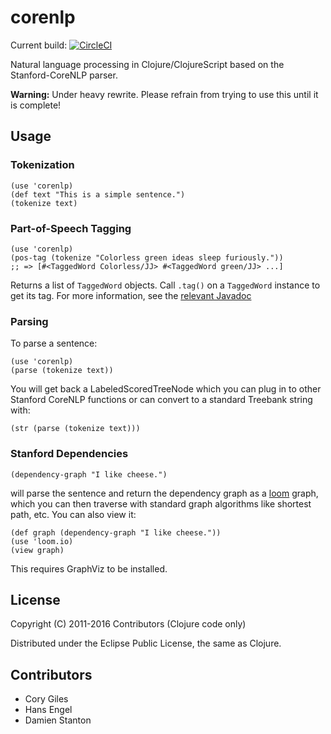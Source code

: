 # corenlp

Current build: [![CircleCI](https://circleci.com/gh/damienstanton/stanford-corenlp/tree/master.svg?style=svg&circle-token=673be35e60d99ec7be891d6da03b9865a48cb906)](https://circleci.com/gh/damienstanton/stanford-corenlp/tree/master)

Natural language processing in Clojure/ClojureScript based on the Stanford-CoreNLP parser.

**Warning:** Under heavy rewrite. Please refrain from trying to use this until it is complete!

## Usage

### Tokenization

    (use 'corenlp)
    (def text "This is a simple sentence.")
    (tokenize text)

### Part-of-Speech Tagging

    (use 'corenlp)
    (pos-tag (tokenize "Colorless green ideas sleep furiously."))
    ;; => [#<TaggedWord Colorless/JJ> #<TaggedWord green/JJ> ...]

Returns a list of `TaggedWord` objects. Call `.tag()` on a `TaggedWord` instance
to get its tag. For more information, see the [relevant Javadoc](http://nlp.stanford.edu/nlp/javadoc/javanlp/edu/stanford/nlp/ling/TaggedWord.html)

### Parsing

To parse a sentence:

	(use 'corenlp)
	(parse (tokenize text))

You will get back a LabeledScoredTreeNode which you can plug in to
other Stanford CoreNLP functions or can convert to a standard Treebank
string with:

	(str (parse (tokenize text)))

### Stanford Dependencies

	(dependency-graph "I like cheese.")

will parse the sentence and return the dependency graph as a
[loom](https://github.com/jkk/loom) graph, which you can then traverse with
standard graph algorithms like shortest path, etc. You can also view it:

	(def graph (dependency-graph "I like cheese."))
	(use 'loom.io)
	(view graph)

This requires GraphViz to be installed.

## License

Copyright (C) 2011-2016 Contributors (Clojure code only)

Distributed under the Eclipse Public License, the same as Clojure.

## Contributors

- Cory Giles
- Hans Engel
- Damien Stanton
